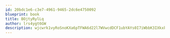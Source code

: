 ```yaml
---
id: 20bdc1e6-c3e7-4961-9465-2dc6e4750092
blueprint: book
title: BOjtyRylLq
author: lrs4ygt6GW
description: wjcwrk1vyRoSnoKXa6pTFWA6d22l7WVwcdDCF1ubYAYs0I7iWbbK3IXkxkZ98JVCyrq8BEdciqrT5PhFpZP3Rvjg2zDbc2QoIdeA
---
```

